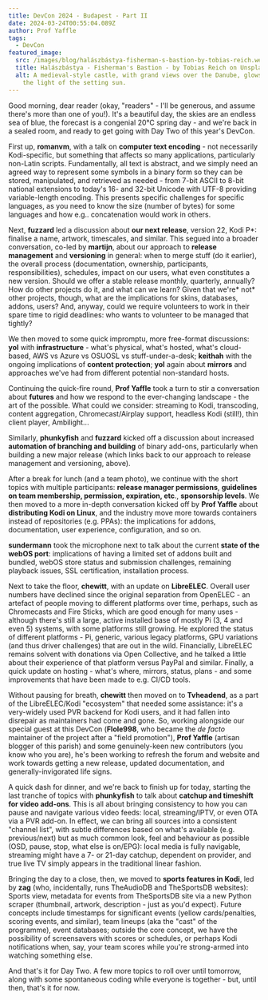 ```yaml
---
title: DevCon 2024 - Budapest - Part II
date: 2024-03-24T00:55:04.089Z
author: Prof Yaffle
tags:
  - DevCon
featured_image:
  src: /images/blog/halászbástya-fisherman-s-bastion-by-tobias-reich.webp
  title: Halászbástya - Fisherman's Bastion - by Tobias Reich on Unsplash.
  alt: A medieval-style castle, with grand views over the Danube, glows orange in
    the light of the setting sun.
---
```

Good morning, dear reader (okay, "readers" - I'll be generous, and assume there's more than one of you!). It's a beautiful day, the skies are an endless sea of blue, the forecast is a congenial 20℃ spring day - and we're back in a sealed room, and ready to get going with Day Two of this year's DevCon. 

First up, **romanvm**, with a talk on **computer text encoding** - not necessarily Kodi-specific, but something that affects so many applications, particularly non-Latin scripts. Fundamentally, all text is abstract, and we simply need an agreed way to represent some symbols in a binary form so they can be stored, manipulated, and retrieved as needed - from 7-bit ASCII to 8-bit national extensions to today's 16- and 32-bit Unicode with UTF-8 providing variable-length encoding. This presents specific challenges for specific languages, as you need to know the size (number of bytes) for some languages and how e.g.. concatenation would work in others.

Next, **fuzzard** led a discussion about **our next release**, version 22, Kodi P*: finalise a name, artwork, timescales, and similar. This segued into a broader conversation, co-led by **martijn**, about our approach to **release management** and **versioning** in general: when to merge stuff (do it earlier), the overall process (documentation, ownership, participants, responsibilities), schedules, impact on our users, what even constitutes a new version.  Should we offer a stable release monthly, quarterly, annually? How do other projects do it, and what can we learn? Given that we're* not* other projects, though, what are the implications for skins, databases, addons, users? And, anyway, could we require volunteers to work in their spare time to rigid deadlines: who wants to volunteer to be managed that tightly?

We then moved to some quick impromptu, more free-format discussions: **yol** with **infrastructure** - what's physical, what's hosted, what's cloud-based, AWS vs Azure vs OSUOSL vs stuff-under-a-desk; **keithah** with the ongoing implications of **content protection**; **yol** again about **mirrors** and approaches we've had from different potential non-standard hosts.

Continuing the quick-fire round, **Prof Yaffle** took a turn to stir a conversation about **futures** and how we respond to the ever-changing landscape - the art of the possible. What could we consider: streaming to Kodi, transcoding, content aggregation, Chromecast/Airplay support, headless Kodi (still!), thin client player, Ambilight...

Similarly, **phunkyfish** and **fuzzard** kicked off a discussion about increased **automation of branching and building** of binary add-ons, particularly when building a new major release (which links back to our approach to release management and versioning, above).

After a break for lunch (and a team photo), we continue with the short topics with multiple participants: **release manager permissions**, **guidelines on team membership, permission, expiration, etc**., **sponsorship levels**. We then moved to a more in-depth conversation kicked off by **Prof Yaffle** about **distributing Kodi on Linux**, and the industry move more towards containers instead of repositories (e.g. PPAs): the implications for addons, documentation, user experience, configuration, and so on.

**sundermann** took the microphone next to talk about the current **state of the webOS port**: implications of having a limited set of addons built and bundled, webOS store status and submission challenges, remaining playback issues, SSL certification, installation process. 

Next to take the floor, **chewitt**, with an update on **LibreELEC**. Overall user numbers have declined since the original separation from OpenELEC - an artefact of people moving to different platforms over time, perhaps, such as Chromecasts and Fire Sticks, which are good enough for many uses - although there's still a large, active installed base of mostly Pi (3, 4 and even 5) systems, with some platforms still growing. He explored the status of different platforms - Pi, generic, various legacy platforms, GPU variations (and thus driver challenges) that are out in the wild. Financially, LibreELEC remains solvent with donations via Open Collective, and he talked a little about their experience of that platform versus PayPal and similar. Finally, a quick update on hosting - what's where, mirrors, status, plans - and some improvements that have been made to e.g. CI/CD tools.

Without pausing for breath, **chewitt** then moved on to **Tvheadend**, as a part of the LibreELEC/Kodi "ecosystem" that needed some assistance: it's a very-widely used PVR backend for Kodi users, and it had fallen into disrepair as maintainers had come and gone. So, working alongside our special guest at this DevCon (**Flole998**, who became the *de facto* maintainer of the project after a "field promotion"), **Prof Yaffle** (artisan blogger of this parish) and some genuinely-keen new contributors (you know who you are), he's been working to refresh the forum and website and work towards getting a new release, updated documentation, and generally-invigorated life signs.

A quick dash for dinner, and we're back to finish up for today, starting the last tranche of topics with **phunkyfish** to talk about **catchup and timeshift for video add-ons**. This is all about bringing consistency to how you can pause and navigate various video feeds: local, streaming/IPTV, or even OTA via a PVR add-on. In effect, we can bring all sources into a consistent "channel list", with subtle differences based on what's available (e.g. previous/next) but as much common look, feel and behaviour as possible (OSD, pause, stop, what else is on/EPG): local media is fully navigable, streaming might have a 7- or 21-day catchup, dependent on provider, and true live TV simply appears in the traditional linear fashion.

Bringing the day to a close, then, we moved to **sports features in Kodi**, led by **zag** (who, incidentally, runs TheAudioDB and TheSportsDB websites): Sports view, metadata for events from TheSportsDB site via a new Python scraper (thumbnail, artwork, description - just as you'd expect). Future concepts include timestamps for significant events (yellow cards/penalties, scoring events, and similar), team lineups (aka the "cast" of the programme), event databases; outside the core concept, we have the possibility of screensavers with scores or schedules, or perhaps Kodi notifications when, say, your team scores while you're strong-armed into watching something else.  

And that's it for Day Two. A few more topics to roll over until tomorrow, along with some spontaneous coding while everyone is together - but, until then, that's it for now.